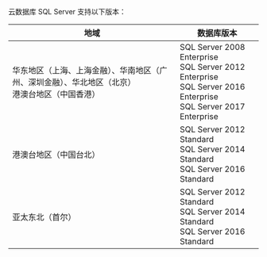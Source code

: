 
云数据库 SQL Server 支持以下版本：

| 地域 | 数据库版本 |
|---------|---------|
| 华东地区（上海、上海金融）、华南地区（广州、深圳金融）、华北地区（北京）<br>港澳台地区（中国香港） |SQL Server 2008 Enterprise<br>SQL Server 2012 Enterprise<br>SQL Server 2016 Enterprise<br>SQL Server 2017 Enterprise |
| 港澳台地区（中国台北） |SQL Server 2012 Standard <br>SQL Server 2014 Standard<br>SQL Server 2016 Standard|
| 亚太东北（首尔） |SQL Server 2012 Standard <br>SQL Server 2014 Standard<br>SQL Server 2016 Standard|

